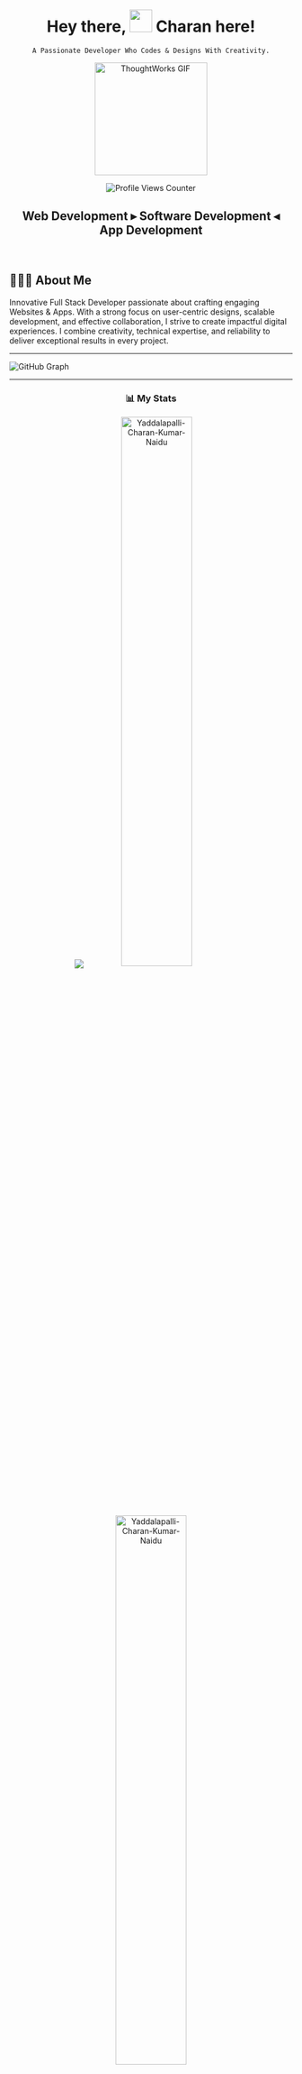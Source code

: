 <div align="center">
  	
  <h1 align="center">Hey there, <img src="https://raw.githubusercontent.com/MartinHeinz/MartinHeinz/master/wave.gif" width="40px"> Charan here!</h1>

  <p><code>A Passionate Developer Who Codes & Designs With Creativity.</code></p>
  
  <img src="./thoughtworks-gif_dribbble.gif" height="200px" alt="ThoughtWorks GIF" />
  
  <p>
    <img src="https://komarev.com/ghpvc/?username=Yaddalapalli-Charan-Kumar-Naidu&label=Profile%20views&color=0e75b6&style=flat" alt="Profile Views Counter" />
  </p>
  
  <h2 align="center">Web Development ▸ Software Development ◂ App Development</h2>
  
</div>

<br/>

## 🙋🏻‍♂️ **About Me**

Innovative Full Stack Developer passionate about crafting engaging Websites & Apps. With a strong focus on user-centric designs, scalable development, and effective collaboration, I strive to create impactful digital experiences. I combine creativity, technical expertise, and reliability to deliver exceptional results in every project.

<hr>

![GitHub Graph](https://github-readme-activity-graph.vercel.app/graph?username=Yaddalapalli-Charan-Kumar-Naidu&theme=react-dark&hide_border=true&area=true)  

<hr>

<h3 align="center">📊 My Stats</h3>
<p align="center">
    <img align="center" src="https://github-readme-stats.vercel.app/api?username=Yaddalapalli-Charan-Kumar-Naidu&show_icons=true&rank_icon=github&border=true&border_color=ffffff&title_color=00ACC1&amp&icon_color=00ACC1&amp&text_color=FFFFFF&amp&bg_color=001233&count_private=true&include_all_commits=true&show=reviews,discussions_started,discussions_answered,prs_merged,prs_merged_percentage"/>
<!--     <img align="center" height="195px" src="https://github-readme-stats.vercel.app/api/top-langs/?username=Yaddalapalli-Charan-Kumar-Naidu&show_icons=true&border=true&border_color=ffffff&text_color=FFFFFF&bg_color=001233&title_color=00ACC1&langs_count=15&layout=compact" /> -->
<!--   <img width="50%" src="https://github-readme-stats.vercel.app/api?username=Yaddalapalli-Charan-Kumar-Naidu&show_icons=true&locale=en" alt="Yaddalapalli-Charan-Kumar-Naidu" /></div> -->
  <img width="50%" src="https://github-readme-streak-stats.herokuapp.com/?user="Yaddalapalli-Charan-Kumar-Naidu" alt="Yaddalapalli-Charan-Kumar-Naidu"/>
  <img width="50%" src="https://github-readme-stats.vercel.app/api/top-langs?username=Yaddalapalli-Charan-Kumar-Naidu&show_icons=true&locale=en&layout=compact" alt="Yaddalapalli-Charan-Kumar-Naidu" />
</p> 

<hr>

## 🛠️ Technologies and Tools I Use:

### Web Frontend:
<p>
  <img alt="React" src="https://img.shields.io/badge/React-20232A?style=for-the-badge&logo=react&logoColor=61DAFB" height="25px"/>
  <img alt="Tailwind CSS" src="https://img.shields.io/badge/Tailwind_CSS-38B2AC?style=for-the-badge&logo=tailwind-css&logoColor=white" height="25px"/>
  <img alt="HTML5" src="https://img.shields.io/badge/HTML5-E34F26?style=for-the-badge&logo=html5&logoColor=white" height="25px"/>
  <img alt="CSS3" src="https://img.shields.io/badge/CSS3-1572B6?style=for-the-badge&logo=css3&logoColor=white" height="25px"/>
  <img alt="Material UI" src="https://img.shields.io/badge/Material--UI-0081CB?style=for-the-badge&logo=material-ui&logoColor=white" height="25px"/>
  <img alt="Bootstrap" src="https://img.shields.io/badge/Bootstrap-563D7C?style=for-the-badge&logo=bootstrap&logoColor=white" height="25px"/>
</p>

### App Development Frontend:
<p>
  <img alt="React Native" src="https://img.shields.io/badge/React_Native-20232A?style=for-the-badge&logo=react&logoColor=61DAFB" height="25px"/>
</p>

### Backend:
<p>
  <img alt="Node.js" src="https://img.shields.io/badge/Node.js-43853d?style=for-the-badge&logo=Node.js&logoColor=white" height="25px"/>
  <img alt="Express" src="https://img.shields.io/badge/express.js-%23404d59.svg?style=for-the-badge&logo=express&logoColor=%2361DAFB" height="25px"/>
<!--   <img alt="PostgreSQL" src="https://img.shields.io/badge/PostgreSQL-316192?style=for-the-badge&logo=postgresql&logoColor=white" height="25px"/> -->
</p>

### Database:
<p>
  <img alt="MongoDB" src="https://img.shields.io/badge/MongoDB-13aa52?style=for-the-badge&logo=mongodb&logoColor=white" height="25px"/>
  <img alt="SQL" src="https://img.shields.io/badge/SQL-4479A1?style=for-the-badge&logo=sql&logoColor=white" height="25px"/>
</p>

### Others:
<p>
  <img alt="Java" src="https://img.shields.io/badge/Java-ED8B00?style=for-the-badge&logo=java&logoColor=white" height="25px"/>
  <img alt="Python" src="https://img.shields.io/badge/Python-3776AB?style=for-the-badge&logo=python&logoColor=white" height="25px"/>
  <img alt="Git" src="https://img.shields.io/badge/-Git-F05032?style=for-the-badge&logo=git&logoColor=white" height="25px"/>
  <img alt="Postman" src="https://img.shields.io/badge/-Postman-00C7B7?style=for-the-badge&logo=postman&logoColor=white" height="25px"/>
  <img alt="GitHub" src="https://img.shields.io/badge/-GitHub-181717?style=for-the-badge&logo=github&logoColor=white" height="25px"/>
  <img alt="NPM" src="https://img.shields.io/badge/NPM-%23000000.svg?style=for-the-badge&logo=npm&logoColor=white" height="25px"/>
</p>

### IDEs:
<p>
  <img alt="VSCode" src="https://img.shields.io/badge/VSCode-007ACC?style=for-the-badge&logo=visual-studio-code&logoColor=white" height="25px"/>
</p>

<hr>

## 🌐 Coding Profiles:
<p align="center">
<a href="https://leetcode.com/Yaddalapalli-Charan-Kumar-Naidu/" target="_blank"><img alt="LeetCode" src="https://img.shields.io/badge/LeetCode-%23FFA116.svg?&style=for-the-badge&logo=leetcode&logoColor=white" height="30px"/></a>
<a href="https://auth.geeksforgeeks.org/user/Yaddalapalli-Charan-Kumar-Naidu/" target="_blank"><img alt="GeeksforGeeks" src="https://img.shields.io/badge/GFG-%231DBF73.svg?&style=for-the-badge&logo=geeksforgeeks&logoColor=white" height="30px"/></a>
<!-- <a href="https://www.codechef.com/users/Yaddalapalli-Charan-Kumar-Naidu1" target="_blank"><img alt="CodeChef" src="https://img.shields.io/badge/CodeChef-%23B05128.svg?&style=for-the-badge&logo=codechef&logoColor=white" height="30px"/></a>
<a href="https://www.hackerrank.com/jrevanth101" target="_blank"><img alt="HackerRank" src="https://img.shields.io/badge/HackerRank-%231F8ACB.svg?&style=for-the-badge&logo=hackerrank&logoColor=white" height="30px"/></a>
</p> -->

## ❤️ Let's get connected:
<p align="center">
<a href="www.linkedin.com/in/charan-kumar-naidu-yaddalapalli" target="_blank"><img alt="LinkedIn" src="https://img.shields.io/badge/LinkedIn-%230077B5.svg?&style=for-the-badge&logo=linkedin&logoColor=white" height="30px"/></a>
</p>
